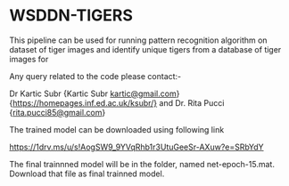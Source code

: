 # WSDDN-TIGERS
This pipeline can be used for running pattern recognition algorithm on dataset of tiger images and identify unique tigers from a database of tiger images
for 

Any query related to the code please contact:-

Dr Kartic Subr {Kartic Subr <kartic@gmail.com>}{https://homepages.inf.ed.ac.uk/ksubr/}
and 
Dr. Rita Pucci {rita.pucci85@gmail.com}


The trained model can be downloaded using following link

https://1drv.ms/u/s!AogSW9_9YVqRhb1r3UtuGeeSr-AXuw?e=SRbYdY

The final trainnned model will be in the folder, named net-epoch-15.mat. Download that file as final trainned model. 





